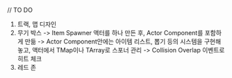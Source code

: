 // TO DO
1. 트랙, 맵 디자인
2. 무기 박스
-> Item Spawner 액터를 하나 만든 후, Actor Component를 포함하게 만듦
-> Actor Component안에는 아이템 리스트, 뽑기 등의 시스템을 구현해놓고, 액터에서 TMap이나 TArray로 스포너 관리
-> Collision Overlap 이벤트로 히트 체크
3. 레드 존


